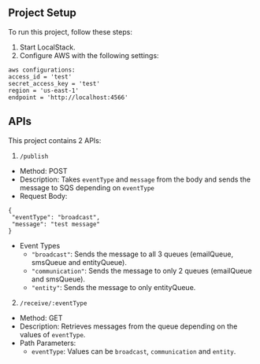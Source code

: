 ## Project Setup

To run this project, follow these steps:

1. Start LocalStack.
2. Configure AWS with the following settings:

```plaintext
aws configurations:
access_id = 'test'
secret_access_key = 'test'
region = 'us-east-1'
endpoint = 'http://localhost:4566'
```


## APIs
This project contains 2 APIs:

1. `/publish`
- Method: POST
- Description: Takes `eventType` and `message` from the body and sends the message to SQS depending on `eventType`
- Request Body:
```plaintext
{
 "eventType": "broadcast",
 "message": "test message"
}
```

- Event Types
   - `"broadcast"`: Sends the message to all 3 queues (emailQueue, smsQueue and entityQueue).
   - `"communication"`: Sends the message to only 2 queues (emailQueue and smsQueue).
   - `"entity"`: Sends the message to only entityQueue.

2. `/receive/:eventType`
- Method: GET
- Description: Retrieves messages from the queue depending on the values of `eventType`.
- Path Parameters:
   - `eventType`: Values can be `broadcast`, `communication` and `entity`.
